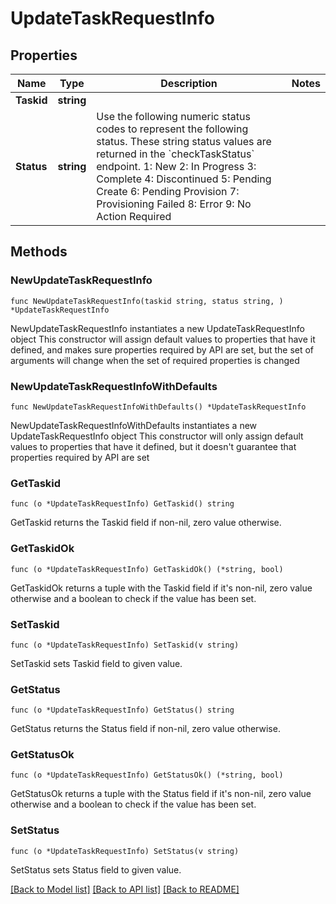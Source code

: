 # UpdateTaskRequestInfo

## Properties

Name | Type | Description | Notes
------------ | ------------- | ------------- | -------------
**Taskid** | **string** |  | 
**Status** | **string** | Use the following numeric status codes to represent the following status. These string status values are returned in the &#x60;checkTaskStatus&#x60; endpoint. 1: New 2: In Progress 3: Complete 4: Discontinued 5: Pending Create 6: Pending Provision 7: Provisioning Failed 8: Error 9: No Action Required | 

## Methods

### NewUpdateTaskRequestInfo

`func NewUpdateTaskRequestInfo(taskid string, status string, ) *UpdateTaskRequestInfo`

NewUpdateTaskRequestInfo instantiates a new UpdateTaskRequestInfo object
This constructor will assign default values to properties that have it defined,
and makes sure properties required by API are set, but the set of arguments
will change when the set of required properties is changed

### NewUpdateTaskRequestInfoWithDefaults

`func NewUpdateTaskRequestInfoWithDefaults() *UpdateTaskRequestInfo`

NewUpdateTaskRequestInfoWithDefaults instantiates a new UpdateTaskRequestInfo object
This constructor will only assign default values to properties that have it defined,
but it doesn't guarantee that properties required by API are set

### GetTaskid

`func (o *UpdateTaskRequestInfo) GetTaskid() string`

GetTaskid returns the Taskid field if non-nil, zero value otherwise.

### GetTaskidOk

`func (o *UpdateTaskRequestInfo) GetTaskidOk() (*string, bool)`

GetTaskidOk returns a tuple with the Taskid field if it's non-nil, zero value otherwise
and a boolean to check if the value has been set.

### SetTaskid

`func (o *UpdateTaskRequestInfo) SetTaskid(v string)`

SetTaskid sets Taskid field to given value.


### GetStatus

`func (o *UpdateTaskRequestInfo) GetStatus() string`

GetStatus returns the Status field if non-nil, zero value otherwise.

### GetStatusOk

`func (o *UpdateTaskRequestInfo) GetStatusOk() (*string, bool)`

GetStatusOk returns a tuple with the Status field if it's non-nil, zero value otherwise
and a boolean to check if the value has been set.

### SetStatus

`func (o *UpdateTaskRequestInfo) SetStatus(v string)`

SetStatus sets Status field to given value.



[[Back to Model list]](../README.md#documentation-for-models) [[Back to API list]](../README.md#documentation-for-api-endpoints) [[Back to README]](../README.md)


